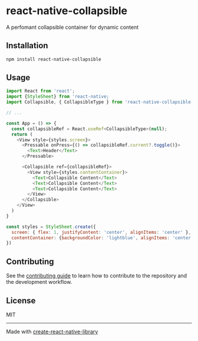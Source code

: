 # react-native-collapsible

A perfomant collapsible container for dynamic content

## Installation

```sh
npm install react-native-collapsible
```

## Usage

```js
import React from 'react';
import {StyleSheet} from 'react-native;
import Collapsible, { CollapsibleType } from 'react-native-collapsible';

// ...

const App = () => {
  const collapsibleRef = React.useRef<CollapsibleType>(null);
  return (
    <View style={styles.screen}>
      <Pressable onPress={() => collapsibleRef.current?.toggle()}>
        <Text>Header</Text>
      </Pressable>

      <Collapsible ref={collapsibleRef}>
        <View style={styles.contentContainer}>
          <Text>Collapsible Content</Text>
          <Text>Collapsible Content</Text>
          <Text>Collapsible Content</Text>
        </View>
      </Collapsible>
    </View>
  )
}

const styles = StyleSheet.create({
  screen: { flex: 1, justifyContent: 'center', alignItems: 'center' },
  contentContainer: {backgroundColor: 'lightblue', alignItems: 'center'}
})
```

## Contributing

See the [contributing guide](CONTRIBUTING.md) to learn how to contribute to the repository and the development workflow.

## License

MIT

---

Made with [create-react-native-library](https://github.com/callstack/react-native-builder-bob)
